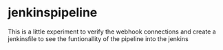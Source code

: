 # jenkinspipeline
This is a little experiment to verify the webhook connections and create a jenkinsfile to see the funtionallity of the pipeline into the jenkins
